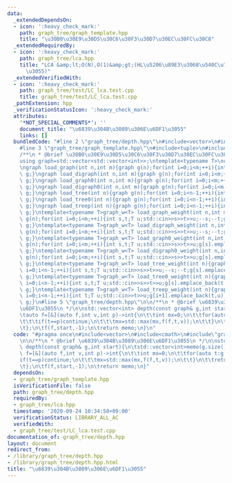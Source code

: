 ```yaml
---
data:
  _extendedDependsOn:
  - icon: ':heavy_check_mark:'
    path: graph_tree/graph_template.hpp
    title: "\u30B0\u30E9\u30D5\u30C6\u30F3\u30D7\u30EC\u30FC\u30C8"
  _extendedRequiredBy:
  - icon: ':heavy_check_mark:'
    path: graph_tree/lca.hpp
    title: "LCA &amp;lt;O(N),O(1)&amp;gt;(HL\u5206\u89E3\u3068\u540C\u7B49\u306E\u901F\
      \u3055)"
  _extendedVerifiedWith:
  - icon: ':heavy_check_mark:'
    path: graph_tree/test/LC_lca.test.cpp
    title: graph_tree/test/LC_lca.test.cpp
  _pathExtension: hpp
  _verificationStatusIcon: ':heavy_check_mark:'
  attributes:
    '*NOT_SPECIAL_COMMENTS*': ''
    document_title: "\u6839\u304B\u3089\u306E\u6DF1\u3055"
    links: []
  bundledCode: "#line 2 \"graph_tree/depth.hpp\"\n#include<vector>\n#include<cmath>\n\
    #line 3 \"graph_tree/graph_template.hpp\"\n#include<tuple>\n#include<iostream>\n\
    /**\n * @brief \u30B0\u30E9\u30D5\u30C6\u30F3\u30D7\u30EC\u30FC\u30C8\n */\n\n\
    using graph=std::vector<std::vector<int>>;\ntemplate<typename T>\nusing graph_w=std::vector<std::vector<std::pair<int,T>>>;\n\
    \ngraph load_graph(int n,int m){graph g(n);for(int i=0;i<m;++i){int s,t;std::cin>>s>>t;--s;--t;g[s].push_back(t);g[t].push_back(s);}return\
    \ g;}\ngraph load_digraph(int n,int m){graph g(n);for(int i=0;i<m;++i){int s,t;std::cin>>s>>t;--s;--t;g[s].push_back(t);}return\
    \ g;}\ngraph load_graph0(int n,int m){graph g(n);for(int i=0;i<m;++i){int s,t;std::cin>>s>>t;g[s].push_back(t);g[t].push_back(s);}return\
    \ g;}\ngraph load_digraph0(int n,int m){graph g(n);for(int i=0;i<m;++i){int s,t;std::cin>>s>>t;g[s].push_back(t);}return\
    \ g;}\ngraph load_tree(int n){graph g(n);for(int i=0;i<n-1;++i){int s,t;std::cin>>s>>t;--s;--t;g[s].push_back(t);g[t].push_back(s);}return\
    \ g;}\ngraph load_tree0(int n){graph g(n);for(int i=0;i<n-1;++i){int s,t;std::cin>>s>>t;g[s].push_back(t);g[t].push_back(s);}return\
    \ g;}\ngraph load_treep(int n){graph g(n);for(int i=0;i<n-1;++i){int t;std::cin>>t;g[i+1].push_back(t);g[t].push_back(i+1);}return\
    \ g;}\ntemplate<typename T>graph_w<T> load_graph_weight(int n,int m){graph_w<T>\
    \ g(n);for(int i=0;i<m;++i){int s,t;T u;std::cin>>s>>t>>u;--s;--t;g[s].emplace_back(t,u);g[t].emplace_back(s,u);}return\
    \ g;}\ntemplate<typename T>graph_w<T> load_digraph_weight(int n,int m){graph_w<T>\
    \ g(n);for(int i=0;i<m;++i){int s,t;T u;std::cin>>s>>t>>u;--s;--t;g[s].emplace_back(t,u);}return\
    \ g;}\ntemplate<typename T>graph_w<T> load_graph0_weight(int n,int m){graph_w<T>\
    \ g(n);for(int i=0;i<m;++i){int s,t;T u;std::cin>>s>>t>>u;g[s].emplace_back(t,u);g[t].emplace_back(s,u);}return\
    \ g;}\ntemplate<typename T>graph_w<T> load_digraph0_weight(int n,int m){graph_w<T>\
    \ g(n);for(int i=0;i<m;++i){int s,t;T u;std::cin>>s>>t>>u;g[s].emplace_back(t,u);}return\
    \ g;}\ntemplate<typename T>graph_w<T> load_tree_weight(int n){graph_w<T> g(n);for(int\
    \ i=0;i<n-1;++i){int s,t;T u;std::cin>>s>>t>>u;--s;--t;g[s].emplace_back(t,u);g[t].emplace_back(s,u);}return\
    \ g;}\ntemplate<typename T>graph_w<T> load_tree0_weight(int n){graph_w<T> g(n);for(int\
    \ i=0;i<n-1;++i){int s,t;T u;std::cin>>s>>t>>u;g[s].emplace_back(t,u);g[t].emplace_back(s,u);}return\
    \ g;}\ntemplate<typename T>graph_w<T> load_treep_weight(int n){graph_w<T> g(n);for(int\
    \ i=0;i<n-1;++i){int t;T u;std::cin>>t>>u;g[i+1].emplace_back(t,u);g[t].emplace_back(i+1,u);}return\
    \ g;}\n#line 5 \"graph_tree/depth.hpp\"\n\n/**\n * @brief \u6839\u304B\u3089\u306E\
    \u6DF1\u3055\n */\n\nstd::vector<int> depth(const graph& g,int start){\n\tstd::vector<int>memo(g.size());\n\
    \tauto f=[&](auto f,int v,int p)->int{\n\t\tint mx=0;\n\t\tfor(auto t:g[v]){\n\
    \t\t\tif(t==p)continue;\n\t\t\tmx=std::max(mx,f(f,t,v));\n\t\t}\n\t\treturn memo[v]=mx+1;\n\
    \t};\n\tf(f,start,-1);\n\treturn memo;\n}\n"
  code: "#pragma once\n#include<vector>\n#include<cmath>\n#include\"graph_template.hpp\"\
    \n\n/**\n * @brief \u6839\u304B\u3089\u306E\u6DF1\u3055\n */\n\nstd::vector<int>\
    \ depth(const graph& g,int start){\n\tstd::vector<int>memo(g.size());\n\tauto\
    \ f=[&](auto f,int v,int p)->int{\n\t\tint mx=0;\n\t\tfor(auto t:g[v]){\n\t\t\t\
    if(t==p)continue;\n\t\t\tmx=std::max(mx,f(f,t,v));\n\t\t}\n\t\treturn memo[v]=mx+1;\n\
    \t};\n\tf(f,start,-1);\n\treturn memo;\n}"
  dependsOn:
  - graph_tree/graph_template.hpp
  isVerificationFile: false
  path: graph_tree/depth.hpp
  requiredBy:
  - graph_tree/lca.hpp
  timestamp: '2020-09-24 10:34:58+09:00'
  verificationStatus: LIBRARY_ALL_AC
  verifiedWith:
  - graph_tree/test/LC_lca.test.cpp
documentation_of: graph_tree/depth.hpp
layout: document
redirect_from:
- /library/graph_tree/depth.hpp
- /library/graph_tree/depth.hpp.html
title: "\u6839\u304B\u3089\u306E\u6DF1\u3055"
---
```

